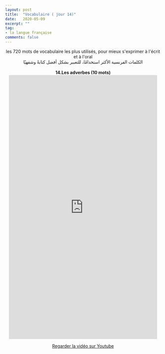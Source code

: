 ```yaml
---
layout: post
title:  "Vocabulaire ( jour 14)"
date:   2020-05-09
excerpt: ""
tag:
- la langue française
comments: false
---
```

 <center>     les 720 mots de vocabulaire les plus utilisés, pour mieux s'exprimer à l'écrit et à l'oral <br> الكلمات الفرنسية الأكثر استخدامًا، للتعبير بشكل أفضل كتابةً وشفهيًا <br><br>     <strong> 14.Les adverbes (10 mots)</strong>     <br> <iframe width="480" height="853" src="https://www.youtube.com/embed/yCc-vAYj1B4" title="youtube video player" frameborder="0" allow="accelerometer, autoplay, clipboard-write, encrypted-media, gyroscope, picture-in-picture, web-share" allowfullscreen></iframe>     <br> <p markdown="0"><a href="https://youtube.com/shorts/yCc-vAYj1B4" class="btn btn-danger" target="_blank">Regarder la vidéo sur Youtube</a></p> </center>
